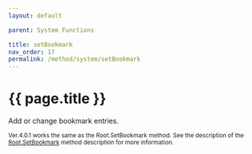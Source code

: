 ```yaml
---
layout: default

parent: System Functions

title: setBookmark
nav_order: 17
permalink: /method/system/setBookmark
---
```




# {{ page.title }}

Add or change bookmark entries.

<small>Ver.4.0.1 works the same as the Root.SetBookmark method. See the description of the [Root.SetBookmark]() method description for more information. </small>